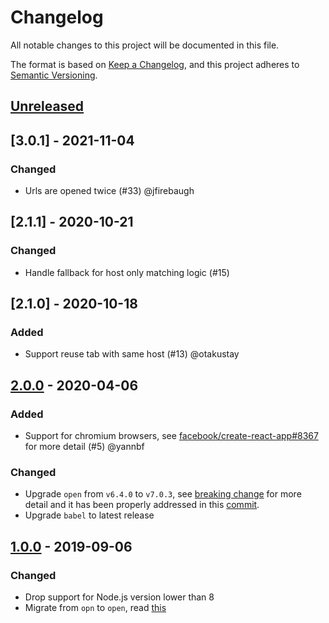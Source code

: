 # Changelog

All notable changes to this project will be documented in this file.

The format is based on [Keep a Changelog](https://keepachangelog.com/en/1.0.0/),
and this project adheres to [Semantic Versioning](https://semver.org/spec/v2.0.0.html).

## [Unreleased]

## [3.0.1] - 2021-11-04

### Changed

- Urls are opened twice (#33) @jfirebaugh

## [2.1.1] - 2020-10-21

### Changed

- Handle fallback for host only matching logic (#15)

## [2.1.0] - 2020-10-18

### Added

- Support reuse tab with same host (#13) @otakustay

## [2.0.0] - 2020-04-06

### Added

- Support for chromium browsers, see [facebook/create-react-app#8367](https://github.com/facebook/create-react-app/pull/8367) for more detail (#5) @yannbf

### Changed

- Upgrade `open` from `v6.4.0` to `v7.0.3`, see [breaking change](https://github.com/sindresorhus/open/releases/tag/v7.0.0) for more detail and it has been properly addressed in this [commit](https://github.com/ExiaSR/better-opn/commit/009601f6282106313abcae047e5cd0c3afcf778e#diff-1fdf421c05c1140f6d71444ea2b27638R80).
- Upgrade `babel` to latest release

## [1.0.0] - 2019-09-06

### Changed

- Drop support for Node.js version lower than 8
- Migrate from `opn` to `open`, read [this](https://github.com/sindresorhus/open/commit/eca88d863dde48695a5f931390d57d3b805a072a#diff-b9cfc7f2cdf78a7f4b91a753d10865a2)

[unreleased]: https://github.com/ExiaSR/better-opn/compare/v2.0.0...HEAD
[2.0.0]: https://github.com/ExiaSR/better-opn/compare/v1.0.0...v2.0.0
[1.0.0]: https://github.com/ExiaSR/better-opn/compare/v0.1.4...v1.0.0
[0.1.4]: https://github.com/ExiaSR/better-opn/compare/v0.1.4
